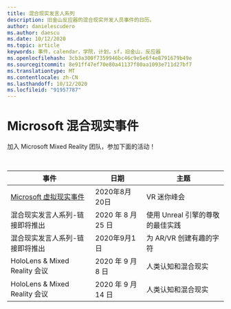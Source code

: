 ```yaml
---
title: 混合现实发言人系列
description: 旧金山反应器的混合现实开发人员事件的日历。
author: danielescudero
ms.author: daescu
ms.date: 10/12/2020
ms.topic: article
keywords: 事件，calendar，学院，计划，sf，旧金山，反应器
ms.openlocfilehash: 3cb3a300f7359946bc46c9e5e6f4e8791679b49e
ms.sourcegitcommit: 8e91ff47ef70e80a41137f80aa1093e711d27bf7
ms.translationtype: MT
ms.contentlocale: zh-CN
ms.lasthandoff: 10/12/2020
ms.locfileid: "91957787"
---
```

# <a name="microsoft-mixed-reality-events"></a>Microsoft 混合现实事件

加入 Microsoft Mixed Reality 团队，参加下面的活动！

<br>

|事件|日期|主题|
|-------------|-------------|-----|
| [Microsoft 虚拟现实事件](https://www.meetup.com/hololens-mr/events/272364822/)|2020年8月20日|VR 迷你峰会|
| 混合现实发言人系列-链接即将推出|2020 年 8 月 25 日|使用 Unreal 引擎的尊敬的最佳实践|
| 混合现实发言人系列-链接即将推出|2020年9月1日|为 AR/VR 创建有趣的字符|
| HoloLens & Mixed Reality 会议|2020 年 9 月 8 日|人类认知和混合现实|
| HoloLens & Mixed Reality 会议|2020 年 9 月 14 日|人类认知和混合现实|


